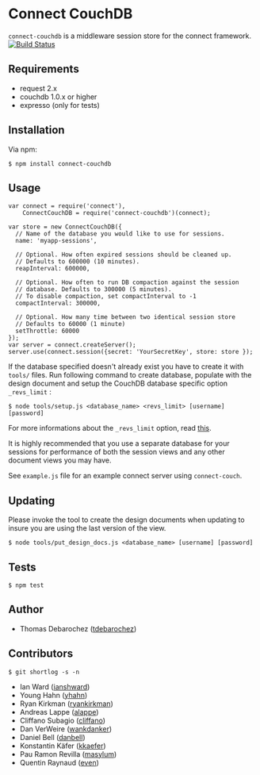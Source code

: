 # Connect CouchDB

`connect-couchdb` is a middleware session store for the connect framework.
[![Build Status](https://secure.travis-ci.org/tdebarochez/connect-couchdb.png)](http://travis-ci.org/tdebarochez/connect-couchdb)

## Requirements

- request 2.x
- couchdb 1.0.x or higher
- expresso (only for tests)

## Installation

Via npm:

    $ npm install connect-couchdb

## Usage

    var connect = require('connect'),
        ConnectCouchDB = require('connect-couchdb')(connect);

    var store = new ConnectCouchDB({
      // Name of the database you would like to use for sessions.
      name: 'myapp-sessions',

      // Optional. How often expired sessions should be cleaned up.
      // Defaults to 600000 (10 minutes).
      reapInterval: 600000,

      // Optional. How often to run DB compaction against the session
      // database. Defaults to 300000 (5 minutes).
      // To disable compaction, set compactInterval to -1
      compactInterval: 300000,

      // Optional. How many time between two identical session store
      // Defaults to 60000 (1 minute)
      setThrottle: 60000
    });
    var server = connect.createServer();
    server.use(connect.session({secret: 'YourSecretKey', store: store });

If the database specified doesn't already exist you have to create it with 
`tools/` files. Run following command to create database, populate with the
design document and setup the CouchDB database specific option `_revs_limit` :

    $ node tools/setup.js <database_name> <revs_limit> [username] [password]

For more informations about the `_revs_limit` option, read
[this](http://wiki.apache.org/couchdb/HTTP_database_API#Accessing_Database-specific_options).

It is highly recommended that you use a separate database for your 
sessions for performance of both the session views and any other document 
views you may have.

See `example.js` file for an example connect server using `connect-couch`.

## Updating

Please invoke the tool to create the design documents when updating to insure you are using the last version of the view.

    $ node tools/put_design_docs.js <database_name> [username] [password]

## Tests

    $ npm test

## Author

- Thomas Debarochez ([tdebarochez](https://github.com/tdebarochez))

## Contributors

    $ git shortlog -s -n

- Ian Ward ([ianshward](https://github.com/ianshward))
- Young Hahn ([yhahn](https://github.com/yhahn))
- Ryan Kirkman ([ryankirkman](https://github.com/ryankirkman))
- Andreas Lappe ([alappe](https://github.com/alappe))
- Cliffano Subagio ([cliffano](https://github.com/cliffano))
- Dan VerWeire ([wankdanker](https://github.com/wankdanker))
- Daniel Bell ([danbell](https://github.com/danbell))
- Konstantin Käfer ([kkaefer](https://github.com/kkaefer))
- Pau Ramon Revilla ([masylum](https://github.com/masylum))
- Quentin Raynaud ([even](https://github.com/even))
